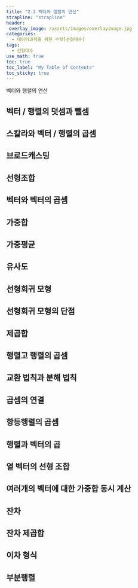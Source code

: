 ```yaml
---
title: "2.2 벡터와 행렬의 연산"
strapline: "strapline"
header:
 overlay_image: /assets/images/overlayimage.jpg
categories: 
  - 데이터과학을 위한 수학[선형대수]
tags:
  - 선형대수
use_math: true
toc: true
toc_label: "My Table of Contents" 
toc_sticky: true
---
```

벡터와 행렬의 연산  

## 벡터 / 행렬의 덧셈과 뺄셈
## 스칼라와 벡터 / 행렬의 곱셈
## 브로드캐스팅
## 선형조합
## 벡터와 벡터의 곱셈
## 가중합
## 가중평균
## 유사도
## 선형회귀 모형
## 선형회귀 모형의 단점
## 제곱합
## 행렬고 행렬의 곱셈
## 교환 법칙과 분해 법칙
## 곱셈의 연결
## 항등행렬의 곱셈
## 행렬과 벡터의 곱
## 열 벡터의 선형 조합
## 여러개의 벡터에 대한 가중합 동시 계산
## 잔차
## 잔차 제곱합
## 이차 형식
## 부분행렬
